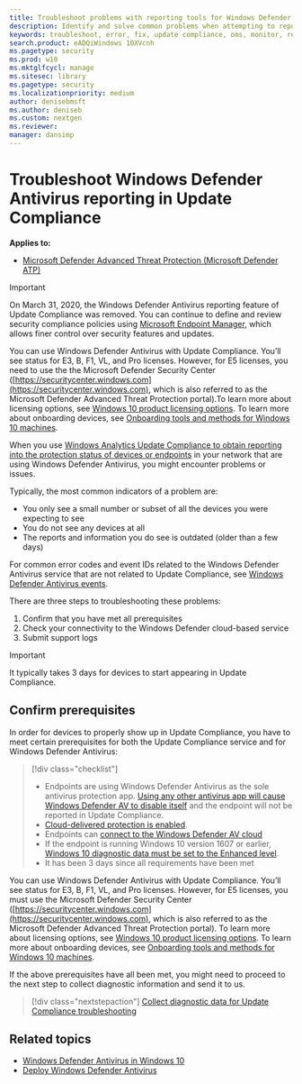 ```yaml
---
title: Troubleshoot problems with reporting tools for Windows Defender AV
description: Identify and solve common problems when attempting to report in Windows Defender AV protection status in Update Compliance
keywords: troubleshoot, error, fix, update compliance, oms, monitor, report, windows defender av
search.product: eADQiWindows 10XVcnh
ms.pagetype: security
ms.prod: w10
ms.mktglfcycl: manage
ms.sitesec: library
ms.pagetype: security
ms.localizationpriority: medium
author: denisebmsft
ms.author: deniseb
ms.custom: nextgen
ms.reviewer: 
manager: dansimp
---
```


# Troubleshoot Windows Defender Antivirus reporting in Update Compliance

**Applies to:**

- [Microsoft Defender Advanced Threat Protection (Microsoft Defender ATP)](https://go.microsoft.com/fwlink/p/?linkid=2069559)

> [!IMPORTANT]
> On March 31, 2020, the Windows Defender Antivirus reporting feature of Update Compliance was removed. You can continue to define and review security compliance policies using [Microsoft Endpoint Manager](https://www.microsoft.com/microsoft-365/microsoft-endpoint-manager), which allows finer control over security features and updates.

You can use Windows Defender Antivirus with Update Compliance. You’ll see status for E3, B, F1, VL, and Pro licenses. However, for E5 licenses, you need to use the the Microsoft Defender Security Center ([https://securitycenter.windows.com](https://securitycenter.windows.com), which is also referred to as the Microsoft Defender Advanced Threat Protection portal).To learn more about licensing options, see [Windows 10 product licensing options](https://www.microsoft.com/licensing/product-licensing/windows10.aspx). To learn more about onboarding devices, see [Onboarding tools and methods for Windows 10 machines](../microsoft-defender-atp/configure-endpoints.md).

When you use [Windows Analytics Update Compliance to obtain reporting into the protection status of devices or endpoints](/windows/deployment/update/update-compliance-using#wdav-assessment) in your network that are using Windows Defender Antivirus, you might encounter problems or issues.

Typically, the most common indicators of a problem are:
- You only see a small number or subset of all the devices you were expecting to see
- You do not see any devices at all
- The reports and information you do see is outdated (older than a few days)

For common error codes and event IDs related to the Windows Defender Antivirus service that are not related to Update Compliance, see [Windows Defender Antivirus events](troubleshoot-windows-defender-antivirus.md). 

There are three steps to troubleshooting these problems:

1. Confirm that you have met all prerequisites
2. Check your connectivity to the Windows Defender cloud-based service
3. Submit support logs

>[!IMPORTANT]
>It typically takes 3 days for devices to start appearing in Update Compliance.


## Confirm prerequisites

In order for devices to properly show up in Update Compliance, you have to meet certain prerequisites for both the Update Compliance service and for Windows Defender Antivirus:

>[!div class="checklist"]
>- Endpoints are using Windows Defender Antivirus as the sole antivirus protection app. [Using any other antivirus app will cause Windows Defender AV to disable itself](windows-defender-antivirus-compatibility.md) and the endpoint will not be reported in Update Compliance.
> - [Cloud-delivered protection is enabled](enable-cloud-protection-windows-defender-antivirus.md).
> - Endpoints can [connect to the Windows Defender AV cloud](configure-network-connections-windows-defender-antivirus.md#validate-connections-between-your-network-and-the-cloud)
> - If the endpoint is running Windows 10 version 1607 or earlier, [Windows 10 diagnostic data must be set to the Enhanced level](https://docs.microsoft.com/windows/configuration/configure-windows-diagnostic-data-in-your-organization#enhanced-level).
> - It has been 3 days since all requirements have been met

You can use Windows Defender Antivirus with Update Compliance. You’ll see status for E3, B, F1, VL, and Pro licenses. However, for E5 licenses, you must use the Microsoft Defender Security Center ([https://securitycenter.windows.com](https://securitycenter.windows.com), which is also referred to as the Microsoft Defender Advanced Threat Protection portal). To learn more about licensing options, see [Windows 10 product licensing options](https://www.microsoft.com/licensing/product-licensing/windows10.aspx). To learn more about onboarding devices, see [Onboarding tools and methods for Windows 10 machines](../microsoft-defender-atp/configure-endpoints.md).

If the above prerequisites have all been met, you might need to proceed to the next step to collect diagnostic information and send it to us.

> [!div class="nextstepaction"]
> [Collect diagnostic data for Update Compliance troubleshooting](collect-diagnostic-data.md)  

## Related topics

- [Windows Defender Antivirus in Windows 10](windows-defender-antivirus-in-windows-10.md)
- [Deploy Windows Defender Antivirus](deploy-manage-report-windows-defender-antivirus.md)
